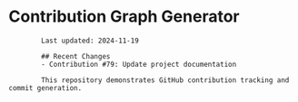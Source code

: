 # Contribution Graph Generator
            
            Last updated: 2024-11-19
            
            ## Recent Changes
            - Contribution #79: Update project documentation
            
            This repository demonstrates GitHub contribution tracking and commit generation.
        